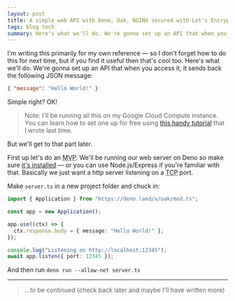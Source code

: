 ```yaml
---
layout: post
title: A simple web API with Deno, Oak, NGINX secured with Let's Encrypt on Google Cloud
tags: blog tech
summary: Here's what we'll do. We're gonna set up an API that when you access it, it sends back the following JSON message
---
```


I'm writing this primarily for my own reference — so I don't forget how to do this for next time, but if you find it useful then that's cool too. Here's what we'll do. We're gonna set up an API that when you access it, it sends back the following JSON message:

```json
{ "message": "Hello World!" }
```

Simple right? OK!

> Note: I'll be running all this on my Google Cloud Compute instance. You can learn how to set one up for free using [this handy tutorial](https://phocks.github.io/a-free-google-server-forever.html) that I wrote last time.

But we'll get to that part later.

First up let's do an <abbr  title="Minimum Viable Product">MVP</abbr>. We'll be running our web server on Deno so make sure [it's installed](https://deno.land) — or you can use Node.js/Express if you're familiar with that. Basically we just want a http server listening on a <abbr title="Transmission Control Protocol">TCP</abbr> port.

Make `server.ts` in a new project folder and chuck in:

```typescript
import { Application } from "https://deno.land/x/oak/mod.ts";

const app = new Application();

app.use((ctx) => {
  ctx.response.body = { message: "Hello World!" };
});

console.log("Listening on http://localhost:12345");
await app.listen({ port: 12345 });
```

And then run `deno run --allow-net server.ts`

---

> ...to be continued (check back later and maybe I'll have written more)